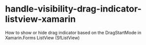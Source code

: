 # handle-visibility-drag-indicator-listview-xamarin
How to show or hide drag indicator based on the DragStartMode in Xamarin.Forms ListView (SfListView)
